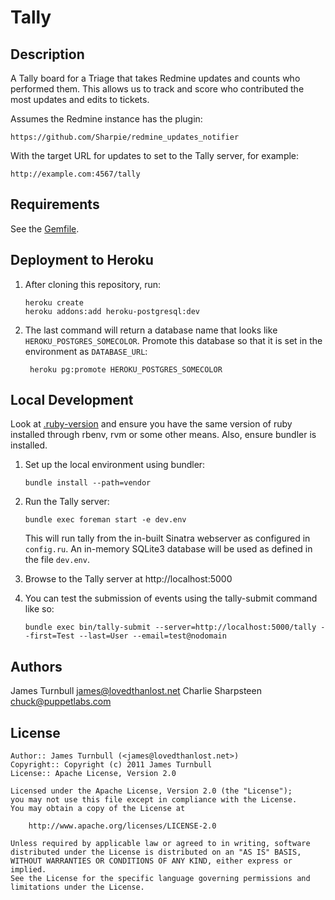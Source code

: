 Tally
=====

Description
-----------

A Tally board for a Triage that takes Redmine updates
and counts who performed them. This allows us to track and score who
contributed the most updates and edits to tickets.

Assumes the Redmine instance has the plugin:

    https://github.com/Sharpie/redmine_updates_notifier

With the target URL for updates to set to the Tally server, for example:

    http://example.com:4567/tally


Requirements
------------

See the [Gemfile](Gemfile).

Deployment to Heroku
--------------------

1.  After cloning this repository, run:

        heroku create
        heroku addons:add heroku-postgresql:dev

2. The last command will return a database name that looks like `HEROKU_POSTGRES_SOMECOLOR`.
   Promote this database so that it is set in the environment as `DATABASE_URL`:

        heroku pg:promote HEROKU_POSTGRES_SOMECOLOR

Local Development
-----------------

Look at [.ruby-version](.ruby-version) and ensure you have the same version of ruby installed through rbenv, rvm or some other means.
Also, ensure bundler is installed.

1.  Set up the local environment using bundler:

        bundle install --path=vendor

2.  Run the Tally server:

        bundle exec foreman start -e dev.env

    This will run tally from the in-built Sinatra webserver as configured in `config.ru`.
    An in-memory SQLite3 database will be used as defined in the file `dev.env`.

3.  Browse to the Tally server at http://localhost:5000

4.  You can test the submission of events using the tally-submit
    command like so:

        bundle exec bin/tally-submit --server=http://localhost:5000/tally --first=Test --last=User --email=test@nodomain

Authors
-------

James Turnbull <james@lovedthanlost.net>
Charlie Sharpsteen <chuck@puppetlabs.com>

License
-------

    Author:: James Turnbull (<james@lovedthanlost.net>)
    Copyright:: Copyright (c) 2011 James Turnbull
    License:: Apache License, Version 2.0

    Licensed under the Apache License, Version 2.0 (the "License");
    you may not use this file except in compliance with the License.
    You may obtain a copy of the License at

        http://www.apache.org/licenses/LICENSE-2.0

    Unless required by applicable law or agreed to in writing, software
    distributed under the License is distributed on an "AS IS" BASIS,
    WITHOUT WARRANTIES OR CONDITIONS OF ANY KIND, either express or implied.
    See the License for the specific language governing permissions and
    limitations under the License.
